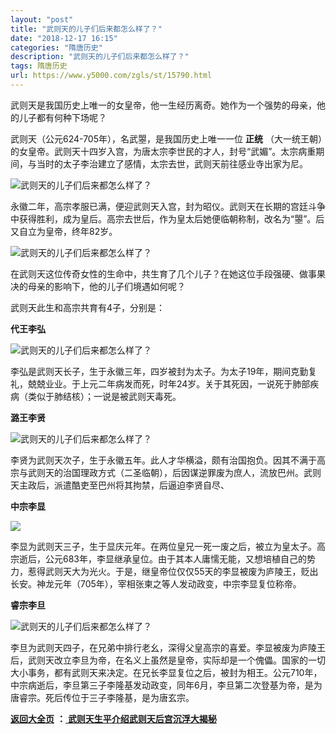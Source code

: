 ```yaml
---
layout: "post"
title: "武则天的儿子们后来都怎么样了？"
date: "2018-12-17 16:15"
categories: "隋唐历史"
description: "武则天的儿子们后来都怎么样了？"
tags: 隋唐历史
url: https://www.y5000.com/zgls/st/15790.html
---
```






武则天是我国历史上唯一的女皇帝，他一生经历离奇。她作为一个强势的母亲，他的儿子都有何种下场呢？

武则天（公元624-705年），名武曌，是我国历史上唯一一位 **正统**
（大一统王朝）的女皇帝。武则天十四岁入宫，为唐太宗李世民的才人，封号“武媚”。太宗病重期间，与当时的太子李治建立了感情，太宗去世，武则天前往感业寺出家为尼。

![武则天的儿子们后来都怎么样了？](/uploads/allimg/170302/6-1F3021629532O.JPG)

永徽二年，高宗孝服已满，便迎武则天入宫，封为昭仪。武则天在长期的宫廷斗争中获得胜利，成为皇后。高宗去世后，作为皇太后她便临朝称制，改名为“曌”。后又自立为皇帝，终年82岁。

![武则天的儿子们后来都怎么样了？](/uploads/allimg/170302/6-1F30216304KP.JPG)

在武则天这位传奇女性的生命中，共生育了几个儿子？在她这位手段强硬、做事果决的母亲的影响下，他的儿子们境遇如何呢？

武则天此生和高宗共育有4子，分别是：

**代王李弘**

![武则天的儿子们后来都怎么样了？](/uploads/allimg/170302/6-1F3021631214F.JPG)

李弘是武则天长子，生于永徽三年，四岁被封为太子。为太子19年，期间克勤复礼，兢兢业业。于上元二年病发而死，时年24岁。关于其死因，一说死于肺部疾病（类似于肺结核）；一说是被武则天毒死。

**潞王李贤**

![武则天的儿子们后来都怎么样了？](/uploads/allimg/170302/6-1F302163211146.JPG)

李贤为武则天次子，生于永徽五年。此人才华横溢，颇有治国抱负。因其不满于高宗与武则天的治国理政方式（二圣临朝），后因谋逆罪废为庶人，流放巴州。武则天主政后，派遣酷吏至巴州将其拘禁，后逼迫李贤自尽、

**中宗李显**

![](https://img.y5000.com/uploads/allimg/170302/163RBD3-0.jpg)

李显为武则天三子，生于显庆元年。在两位皇兄一死一废之后，被立为皇太子。高宗逝后，公元683年，李显继承皇位。由于其本人庸懦无能，又想培植自己的势力，惹得武则天大为光火。于是，继皇帝位仅仅55天的李显被废为庐陵王，贬出长安。神龙元年（705年），宰相张柬之等人发动政变，中宗李显复位称帝。

**睿宗李旦**

![武则天的儿子们后来都怎么样了？](/uploads/allimg/170302/6-1F3021633353C.JPG)

李旦为武则天四子，在兄弟中排行老幺，深得父皇高宗的喜爱。李显被废为庐陵王后，武则天改立李旦为帝，在名义上虽然是皇帝，实际却是一个傀儡。国家的一切大小事务，都有武则天来决定。在兄长李显复位之后，被封为相王。公元710年，中宗病逝后，李旦第三子李隆基发动政变，同年6月，李旦第二次登基为帝，是为唐睿宗。死后传位于三子李隆基，是为唐玄宗。

**[返回大全页](https://www.y5000.com/zgls/st/18071.html)** **：**[
**武则天生平介绍武则天后宫沉浮大揭秘**](https://www.y5000.com/zgls/st/18071.html)
